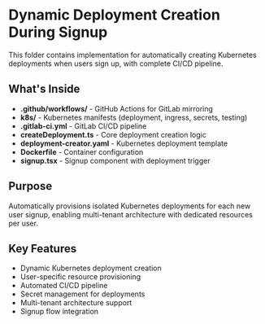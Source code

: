 # Dynamic Deployment Creation During Signup

This folder contains implementation for automatically creating Kubernetes deployments when users sign up, with complete CI/CD pipeline.

## What's Inside

- **.github/workflows/** - GitHub Actions for GitLab mirroring
- **k8s/** - Kubernetes manifests (deployment, ingress, secrets, testing)
- **.gitlab-ci.yml** - GitLab CI/CD pipeline
- **createDeployment.ts** - Core deployment creation logic
- **deployment-creator.yaml** - Kubernetes deployment template
- **Dockerfile** - Container configuration
- **signup.tsx** - Signup component with deployment trigger

## Purpose

Automatically provisions isolated Kubernetes deployments for each new user signup, enabling multi-tenant architecture with dedicated resources per user.

## Key Features

- Dynamic Kubernetes deployment creation
- User-specific resource provisioning
- Automated CI/CD pipeline
- Secret management for deployments
- Multi-tenant architecture support
- Signup flow integration
